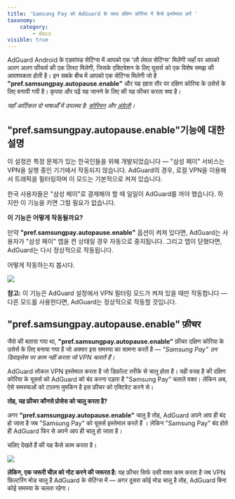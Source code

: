 ```yaml
---
title: 'Samsung Pay को AdGuard के साथ दक्षिण कोरिया में कैसे इस्तेमाल करें ' 
taxonomy:
    category:
        - docs
visible: true
---
```


AdGuard Android के एडवांस्ड सेटिंग्स में  आपको एक 'लौ लेवल सेटिंग्स' मिलेंगी जहाँ पर आपको अलग अलग फीचर्स की एक लिस्ट मिलेगी, जिसके एक्टिवेशन के लिए यूसर्स को एक विशेष समझ की आवश्यकता होती है। इन सबके बीच में आपको एक सेटिंग्स मिलेगी जो है **"pref.samsungpay.autopause.enable"** और यह ख़ास तौर पर दक्षिण कोरिया के उसेर्स के लिए बनायी गयी है। कृपया और पढ़ें यह जानने के लिए की यह फीचर करता क्या है। 

*यहाँ आर्टिकल दो भाषाओँ में उपलब्द है: [कोरियन](#korean) और [अंग्रेज़ी](#english)।*

<a name="korean"></a>
## "pref.samsungpay.autopause.enable"기능에 대한 설명

이 설정은 특정 문제가 있는 한국인들을 위해 개발되었습니다 — "삼성 페이" 서비스는 VPN을 실행 중인 기기에서 작동되지 않습니다. AdGuard의 경우, 로컬 VPN을 이용해서 트래픽을 필터링하며 이 모드는 기본적으로 켜져 있습니다.

한국 사용자들은 "삼성 페이"로 결제해야 할 때 일일이 AdGuard를 꺼야 했습니다. 하지만 이 기능을 키면 그럴 필요가 없습니다.

**이 기능은 어떻게 작동될까요?**

만약 **"pref.samsungpay.autopause.enable"** 옵션이 켜져 있다면, AdGuard는 사용자가 "삼성 페이" 앱을 켠 상태일 경우 자동으로 중지됩니다. 그리고 앱이 닫혔다면, AdGuard는 다시 정상적으로 작동됩니다.

어떻게 작동하는지 봅시다.

![](pref_samsungpay_autopause_enable.gif.gif)

**참고:** 이 기능은 AdGuard 설정에서 VPN 필터링 모드가 켜져 있을 때만 작동합니다 — 다른 모드를 사용한다면, AdGuard는 정상적으로 작동할 것입니다.

<a name="english"></a>
## "pref.samsungpay.autopause.enable" फ़ीचर 

जैसे की बताया गया था, **"pref.samsungpay.autopause.enable"** फ़ीचर  दक्षिण कोरिया के उसेर्स के लिए बनाया गया है जो अक्सर इस समस्या का सामना करतें है  — *"Samsung Pay" उन डिवाइसेस पर काम नहीं करता जो VPN चलातें हैं।*

AdGuard लोकल VPN इस्तेमाल करता है जो डिफ़ॉल्ट तरीके से चालु होता है। यही वजह है की दक्षिण कोरिया के यूसर्स को AdGuard को बंद करना पड़ता है "Samsung Pay" चलाते वक्त। लेकिन अब, ऐसे समस्याओं को टालना मुमकिन है इस फ़ीचर को एक्टिवेट करने से।  

**तोह, यह फ़ीचर कौनसे प्रोसेस को चालु करता है?**

अगर **"pref.samsungpay.autopause.enable"** चालु है तोह, AdGuard अपने आप ही बंद हो जाता है जब "Samsung Pay" को यूसर्स इस्तेमाल करतें हैं । लेकिन "Samsung Pay" बंद होते ही AdGuard  फिर से अपने आप ही चालु हो जाता है।  

चलिए देखतें हैं की यह कैसे काम करता है।  

![](pref_samsungpay_autopause_enable.gif.gif)

**लेकिन, एक जरूरी चीज़ को नोट करने की जरूरत है:** यह फ़ीचर सिर्फ उसी वक्त काम करता है जब VPN फ़िल्टरिंग मोड चालु है AdGuard के सेटिंग्स में  — अगर दूसरा कोई मोड चालु है तोह, AdGuard बिना कोई समस्या के चलता रहेगा।  
